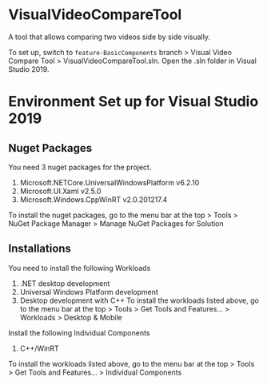 # VisualVideoCompareTool
A tool that allows comparing two videos side by side visually.

To set up, switch to ```feature-BasicComponents``` branch > Visual Video Compare Tool > VisualVideoCompareTool.sln. Open the .sln folder in Visual Studio 2019. 

# Environment Set up for Visual Studio 2019

## Nuget Packages 
You need 3 nuget packages for the project. 

1. Microsoft.NETCore.UniversalWindowsPlatform v6.2.10
2. Microsoft.UI.Xaml v2.5.0
3. Microsoft.Windows.CppWinRT v2.0.201217.4

To install the nuget packages, go to the menu bar at the top > Tools > NuGet Package Manager > Manage NuGet Packages for Solution 

## Installations 
You need to install the following Workloads

1. .NET desktop development 
2. Universal Windows Platform development 
3. Desktop development with C++ 
To install the workloads listed above, go to the menu bar at the top > Tools > Get Tools and Features... > Workloads > Desktop & Mobile

Install the following Individual Components 

1. C++/WinRT  

To install the workloads listed above, go to the menu bar at the top > Tools > Get Tools and Features... > Individual Components 

